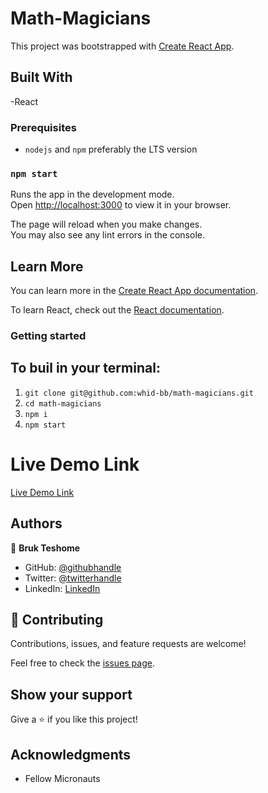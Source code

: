# Math-Magicians

This project was bootstrapped with [Create React App](https://github.com/facebook/create-react-app).

## Built With

-React

### Prerequisites

- `nodejs` and `npm` preferably the LTS version

### `npm start`

Runs the app in the development mode.\
Open [http://localhost:3000](http://localhost:3000) to view it in your browser.

The page will reload when you make changes.\
You may also see any lint errors in the console.

## Learn More

You can learn more in the [Create React App documentation](https://facebook.github.io/create-react-app/docs/getting-started).

To learn React, check out the [React documentation](https://reactjs.org/).

### Getting started

## To buil in your terminal:

1. `git clone git@github.com:whid-bb/math-magicians.git`
2. `cd math-magicians`
3. `npm i`
4. `npm start`

# Live Demo Link

[Live Demo Link]()

## Authors

👤 **Bruk Teshome**

- GitHub: [@githubhandle](https://github.com/bruk19)
- Twitter: [@twitterhandle](https://twitter.com/Bruktesh)
- LinkedIn: [LinkedIn](https://linkedin.com/in/bruk-teshome-ab4325226)

## 🤝 Contributing

Contributions, issues, and feature requests are welcome!

Feel free to check the [issues page](../../issues/).

## Show your support

Give a ⭐️ if you like this project!

## Acknowledgments

- Fellow Micronauts

